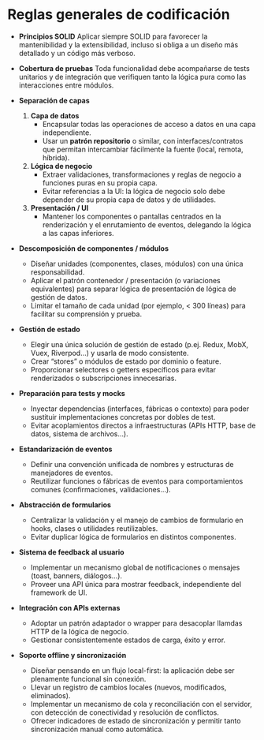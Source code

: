 # Reglas generales de codificación

* **Principios SOLID**
  Aplicar siempre SOLID para favorecer la mantenibilidad y la extensibilidad, incluso si obliga a un diseño más detallado y un código más verboso.

* **Cobertura de pruebas**
  Toda funcionalidad debe acompañarse de tests unitarios y de integración que verifiquen tanto la lógica pura como las interacciones entre módulos.

* **Separación de capas**
  1. **Capa de datos**
     * Encapsular todas las operaciones de acceso a datos en una capa independiente.
     * Usar un **patrón repositorio** o similar, con interfaces/contratos que permitan intercambiar fácilmente la fuente (local, remota, híbrida).
  2. **Lógica de negocio**
     * Extraer validaciones, transformaciones y reglas de negocio a funciones puras en su propia capa.
     * Evitar referencias a la UI: la lógica de negocio solo debe depender de su propia capa de datos y de utilidades.
  3. **Presentación / UI**
     * Mantener los componentes o pantallas centrados en la renderización y el enrutamiento de eventos, delegando la lógica a las capas inferiores.

* **Descomposición de componentes / módulos**
  * Diseñar unidades (componentes, clases, módulos) con una única responsabilidad.
  * Aplicar el patrón contenedor / presentación (o variaciones equivalentes) para separar lógica de presentación de lógica de gestión de datos.
  * Limitar el tamaño de cada unidad (por ejemplo, < 300 líneas) para facilitar su comprensión y prueba.

* **Gestión de estado**
  * Elegir una única solución de gestión de estado (p.ej. Redux, MobX, Vuex, Riverpod…) y usarla de modo consistente.
  * Crear “stores” o módulos de estado por dominio o feature.
  * Proporcionar selectores o getters específicos para evitar renderizados o subscripciones innecesarias.

* **Preparación para tests y mocks**
  * Inyectar dependencias (interfaces, fábricas o contexto) para poder sustituir implementaciones concretas por dobles de test.
  * Evitar acoplamientos directos a infraestructuras (APIs HTTP, base de datos, sistema de archivos…).

* **Estandarización de eventos**
  * Definir una convención unificada de nombres y estructuras de manejadores de eventos.
  * Reutilizar funciones o fábricas de eventos para comportamientos comunes (confirmaciones, validaciones…).

* **Abstracción de formularios**
  * Centralizar la validación y el manejo de cambios de formulario en hooks, clases o utilidades reutilizables.
  * Evitar duplicar lógica de formularios en distintos componentes.

* **Sistema de feedback al usuario**
  * Implementar un mecanismo global de notificaciones o mensajes (toast, banners, diálogos…).
  * Proveer una API única para mostrar feedback, independiente del framework de UI.

* **Integración con APIs externas**
  * Adoptar un patrón adaptador o wrapper para desacoplar llamdas HTTP de la lógica de negocio.
  * Gestionar consistentemente estados de carga, éxito y error.

* **Soporte offline y sincronización**
  * Diseñar pensando en un flujo local-first: la aplicación debe ser plenamente funcional sin conexión.
  * Llevar un registro de cambios locales (nuevos, modificados, eliminados).
  * Implementar un mecanismo de cola y reconciliación con el servidor, con detección de conectividad y resolución de conflictos.
  * Ofrecer indicadores de estado de sincronización y permitir tanto sincronización manual como automática.